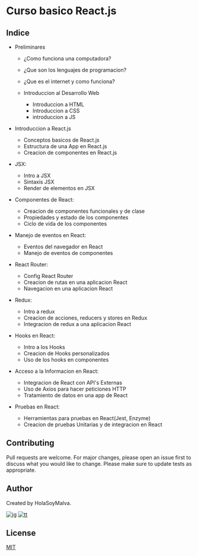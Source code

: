 # Curso basico React.js

## Indice

* Preliminares
  * ¿Como funciona una computadora?
  * ¿Que son los lenguajes de programacion?
  * ¿Que es el internet y como funciona?
  
  * Introduccion al Desarrollo Web
    * Introduccion a HTML
    * Introduccion a CSS
    * introduccion a JS


* Introduccion a React.js

  * Conceptos basicos de React.js
  * Estructura de una App en React.js
  * Creacion de componentes en React.js

* JSX:
  * Intro a JSX
  * Sintaxis JSX
  * Render de elementos en JSX

* Componentes de React:
  * Creacion de componentes funcionales y de clase
  * Propiedades y estado de los componentes
  * Ciclo de vida de los componentes
  
* Manejo de eventos en React:
  * Eventos del navegador en React
  * Manejo de eventos de componentes

* React Router:
  * Config React Router
  * Creacion de rutas en una aplicacion React
  * Navegacion en una aplicacion React
  
* Redux: 
  * Intro a redux
  * Creacion de acciones, reducers y stores en Redux
  * Integracion de redux a una aplicacion React

* Hooks en React:
  * Intro a los Hooks
  * Creacion de Hooks personalizados
  * Uso de los hooks en componentes

* Acceso a la Informacion en React:
  * Integracion de React con API's Externas
  * Uso de Axios para hacer peticiones HTTP
  * Tratamiento de datos en una app de React

* Pruebas en React:
  * Herramientas para pruebas en React(Jest, Enzyme)
  * Creacion de pruebas Unitarias y de integracion en React


## Contributing 

Pull requests are welcome. For major changes, please open an issue first to discuss what you would like to change.
Please make sure to update tests as appropriate.

## Author
Created by HolaSoyMalva.

[![ig]][ig-link] [![tt]][tt-link]

## License
[MIT](https://choosealicense.com/licenses/mit/)


[ig]: https://img.shields.io/badge/Instagram-E4405F?style=flat-square&logo=instagram&logoColor=white
[fb]: https://img.shields.io/badge/Facebook-1877F2?style=flat-square&logo=facebook&logoColor=white
[tt]: https://img.shields.io/badge/tiktok-000000?style=flat-square&logo=tiktok&logoColor=white

[ig-link]: https://www.instagram.com/malvabombom/
[tt-link]: https://www.tiktok.com/@malvabombom
